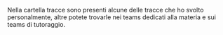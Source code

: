 Nella cartella tracce sono presenti alcune delle tracce che ho svolto personalmente, altre potete trovarle nei teams dedicati alla materia e sui teams di tutoraggio.
